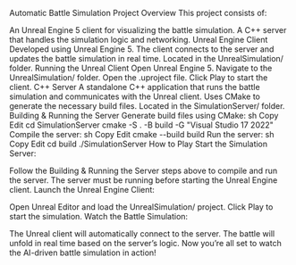 Automatic Battle Simulation
Project Overview
This project consists of:

An Unreal Engine 5 client for visualizing the battle simulation.
A C++ server that handles the simulation logic and networking.
Unreal Engine Client
Developed using Unreal Engine 5.
The client connects to the server and updates the battle simulation in real time.
Located in the UnrealSimulation/ folder.
Running the Unreal Client
Open Unreal Engine 5.
Navigate to the UnrealSimulation/ folder.
Open the .uproject file.
Click Play to start the client.
C++ Server
A standalone C++ application that runs the battle simulation and communicates with the Unreal client.
Uses CMake to generate the necessary build files.
Located in the SimulationServer/ folder.
Building & Running the Server
Generate build files using CMake:
sh
Copy
Edit
cd SimulationServer
cmake -S . -B build -G "Visual Studio 17 2022"
Compile the server:
sh
Copy
Edit
cmake --build build
Run the server:
sh
Copy
Edit
cd build
./SimulationServer
How to Play
Start the Simulation Server:

Follow the Building & Running the Server steps above to compile and run the server.
The server must be running before starting the Unreal Engine client.
Launch the Unreal Engine Client:

Open Unreal Editor and load the UnrealSimulation/ project.
Click Play to start the simulation.
Watch the Battle Simulation:

The Unreal client will automatically connect to the server.
The battle will unfold in real time based on the server’s logic.
Now you’re all set to watch the AI-driven battle simulation in action!
